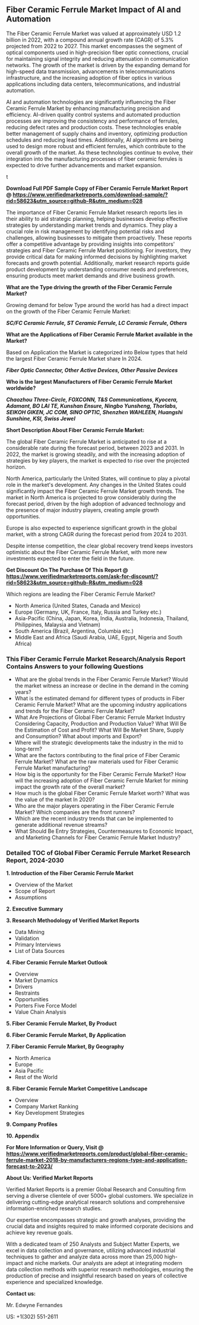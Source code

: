 <h2>Fiber Ceramic Ferrule Market Impact of AI and Automation</h2><p>The Fiber Ceramic Ferrule Market was valued at approximately USD 1.2 billion in 2022, with a compound annual growth rate (CAGR) of 5.3% projected from 2022 to 2027. This market encompasses the segment of optical components used in high-precision fiber optic connections, crucial for maintaining signal integrity and reducing attenuation in communication networks. The growth of the market is driven by the expanding demand for high-speed data transmission, advancements in telecommunications infrastructure, and the increasing adoption of fiber optics in various applications including data centers, telecommunications, and industrial automation.</p><p>AI and automation technologies are significantly influencing the Fiber Ceramic Ferrule Market by enhancing manufacturing precision and efficiency. AI-driven quality control systems and automated production processes are improving the consistency and performance of ferrules, reducing defect rates and production costs. These technologies enable better management of supply chains and inventory, optimizing production schedules and reducing lead times. Additionally, AI algorithms are being used to design more robust and efficient ferrules, which contribute to the overall growth of the market. As these technologies continue to evolve, their integration into the manufacturing processes of fiber ceramic ferrules is expected to drive further advancements and market expansion.</p>t</p><p id="" class=""><strong>Download Full PDF Sample Copy of Fiber Ceramic Ferrule Market Report @ <a href="https://www.verifiedmarketreports.com/download-sample/?rid=58623&utm_source=github-R&utm_medium=028" target="_blank">https://www.verifiedmarketreports.com/download-sample/?rid=58623&utm_source=github-R&utm_medium=028</a></strong></p><p>The importance of&nbsp;Fiber Ceramic Ferrule Market research reports lies in their ability to aid strategic planning, helping businesses develop effective strategies by understanding market trends and dynamics. They play a crucial role in risk management by identifying potential risks and challenges, allowing businesses to mitigate them proactively. These reports offer a competitive advantage by providing insights into competitors' strategies and Fiber Ceramic Ferrule Market positioning. For investors, they provide critical data for making informed decisions by highlighting market forecasts and growth potential. Additionally, market research reports guide product development by understanding consumer needs and preferences, ensuring products meet market demands and drive business growth.</p><p><strong>What are the&nbsp;Type driving the growth of the Fiber Ceramic Ferrule Market?</strong></p><p id="" class="">Growing demand for below Type around the world has had a direct impact on the growth of the Fiber Ceramic Ferrule Market:</p><em><strong>SC/FC Ceramic Ferrule, ST Ceramic Ferrule, LC Ceramic Ferrule, Others</strong></em></p><strong>What are the&nbsp;Applications&nbsp;of Fiber Ceramic Ferrule Market available in the Market?</strong></p><p id="" class="">Based on Application the Market is categorized into Below types that held the largest Fiber Ceramic Ferrule Market share In 2024.</p><em><strong>Fiber Optic Connector, Other Active Devices, Other Passive Devices</strong></em></p><strong>Who is the largest Manufacturers of Fiber Ceramic Ferrule Market worldwide?</strong></p><p><em><strong>Chaozhou Three-Circle, FOXCONN, T&S Communications, Kyocera, Adamant, BO LAI TE, Kunshan Ensure, Ningbo Yunsheng, Thorlabs, SEIKOH GIKEN, JC COM, SINO OPTIC, Shenzhen WAHLEEN, Huangshi Sunshine, KSI, Swiss Jewel</strong></em></p><p id="" class=""><strong>Short Description About Fiber Ceramic Ferrule Market:</strong></p><p>The global Fiber Ceramic Ferrule Market is anticipated to rise at a considerable rate during the forecast period, between 2023 and 2031. In 2022, the market is growing steadily, and with the increasing adoption of strategies by key players, the market is expected to rise over the projected horizon.</p><p>North America, particularly the United States, will continue to play a pivotal role in the market's development. Any changes in the United States could significantly impact the Fiber Ceramic Ferrule Market growth trends. The market in North America is projected to grow considerably during the forecast period, driven by the high adoption of advanced technology and the presence of major industry players, creating ample growth opportunities.</p><p>Europe is also expected to experience significant growth in the global market, with a strong CAGR during the forecast period from 2024 to 2031.</p><p>Despite intense competition, the clear global recovery trend keeps investors optimistic about the Fiber Ceramic Ferrule Market, with more new investments expected to enter the field in the future.</p><p id="" class=""><strong>Get Discount On The Purchase Of This Report @ <a href="https://www.verifiedmarketreports.com/ask-for-discount/?rid=58623&utm_source=github-R&utm_medium=028" target="_blank">https://www.verifiedmarketreports.com/ask-for-discount/?rid=58623&utm_source=github-R&utm_medium=028</a></strong></p>Which regions are leading the Fiber Ceramic Ferrule Market?</p><ul><li>North America (United States, Canada and Mexico)</li><li>Europe (Germany, UK, France, Italy, Russia and Turkey etc.)</li><li>Asia-Pacific (China, Japan, Korea, India, Australia, Indonesia, Thailand, Philippines, Malaysia and Vietnam)</li><li>South America (Brazil, Argentina, Columbia etc.)</li><li>Middle East and Africa (Saudi Arabia, UAE, Egypt, Nigeria and South Africa)</li></ul><h3 id="" class="">This Fiber Ceramic Ferrule Market Research/Analysis Report Contains Answers to your following Questions</h3><ul><li>What are the global trends in the Fiber Ceramic Ferrule Market? Would the market witness an increase or decline in the demand in the coming years?</li><li>What is the estimated demand for different types of products in Fiber Ceramic Ferrule Market? What are the upcoming industry applications and trends for the Fiber Ceramic Ferrule Market?</li><li>What Are Projections of Global Fiber Ceramic Ferrule Market Industry Considering Capacity, Production and Production Value? What Will Be the Estimation of Cost and Profit? What Will Be Market Share, Supply and Consumption? What about imports and Export?</li><li>Where will the strategic developments take the industry in the mid to long-term?</li><li>What are the factors contributing to the final price of Fiber Ceramic Ferrule Market? What are the raw materials used for Fiber Ceramic Ferrule Market manufacturing?</li><li>How big is the opportunity for the Fiber Ceramic Ferrule Market? How will the increasing adoption of Fiber Ceramic Ferrule Market for mining impact the growth rate of the overall market?</li><li>How much is the global Fiber Ceramic Ferrule Market worth? What was the value of the market In 2020?</li><li>Who are the major players operating in the Fiber Ceramic Ferrule Market? Which companies are the front runners?</li><li>Which are the recent industry trends that can be implemented to generate additional revenue streams?</li><li>What Should Be Entry Strategies, Countermeasures to Economic Impact, and Marketing Channels for Fiber Ceramic Ferrule Market Industry?</li></ul><h3 id="" class="">Detailed TOC of Global Fiber Ceramic Ferrule Market Research Report, 2024-2030</h3><p id="" class=""><strong>1. Introduction of the Fiber Ceramic Ferrule Market</strong></p><ul><li>Overview of the Market</li><li>Scope of Report</li><li>Assumptions</li></ul><p id="" class=""><strong>2. Executive Summary</strong></p><p id="" class=""><strong>3. Research Methodology of Verified Market Reports</strong></p><ul><li>Data Mining</li><li>Validation</li><li>Primary Interviews</li><li>List of Data Sources</li></ul><p id="" class=""><strong>4. Fiber Ceramic Ferrule Market Outlook</strong></p><ul><li>Overview</li><li>Market Dynamics</li><li>Drivers</li><li>Restraints</li><li>Opportunities</li><li>Porters Five Force Model</li><li>Value Chain Analysis</li></ul><p id="" class=""><strong>5. Fiber Ceramic Ferrule Market, By Product</strong></p><p id="" class=""><strong>6. Fiber Ceramic Ferrule Market, By Application</strong></p><p id="" class=""><strong>7. Fiber Ceramic Ferrule Market, By Geography</strong></p><ul><li>North America</li><li>Europe</li><li>Asia Pacific</li><li>Rest of the World</li></ul><p id="" class=""><strong>8. Fiber Ceramic Ferrule Market Competitive Landscape</strong></p><ul><li>Overview</li><li>Company Market Ranking</li><li>Key Development Strategies</li></ul><p id="" class=""><strong>9. Company Profiles</strong></p><p id="" class=""><strong>10. Appendix</strong></p><p id="" class=""><strong>For More Information or Query, Visit @ <a href="https://www.verifiedmarketreports.com/product/global-fiber-ceramic-ferrule-market-2018-by-manufacturers-regions-type-and-application-forecast-to-2023/" target="_blank">https://www.verifiedmarketreports.com/product/global-fiber-ceramic-ferrule-market-2018-by-manufacturers-regions-type-and-application-forecast-to-2023/</a></strong></p><p id="" class=""><strong>About Us: Verified Market Reports</strong></p><p id="" class="">Verified Market Reports is a premier Global Research and Consulting firm serving a diverse clientele of over 5000+ global customers. We specialize in delivering cutting-edge analytical research solutions and comprehensive information-enriched research studies.</p><p id="" class="">Our expertise encompasses strategic and growth analyses, providing the crucial data and insights required to make informed corporate decisions and achieve key revenue goals.</p><p id="" class="">With a dedicated team of 250 Analysts and Subject Matter Experts, we excel in data collection and governance, utilizing advanced industrial techniques to gather and analyze data across more than 25,000 high-impact and niche markets. Our analysts are adept at integrating modern data collection methods with superior research methodologies, ensuring the production of precise and insightful research based on years of collective experience and specialized knowledge.</p><p id="" class=""><strong>Contact us:</strong></p><p id="" class="">Mr. Edwyne Fernandes</p><p id="" class="">US: +1(302) 551-2611</p>